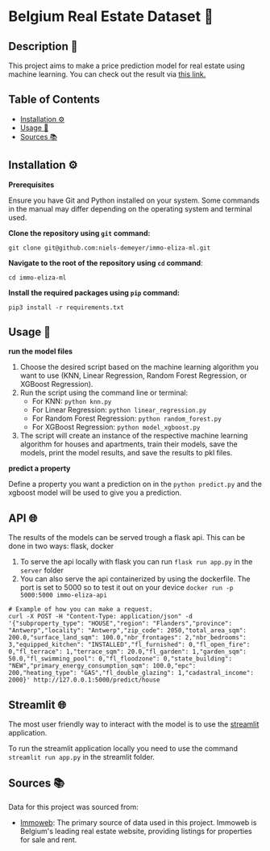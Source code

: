 # Belgium Real Estate Dataset 🏡

## Description 📝

This project aims to make a price prediction model for real estate using machine learning.
You can check out the result via [this link.](https://immo-eliza-ml-niels-demeyer.streamlit.app/)

## Table of Contents

- [Installation ⚙️](#installation-⚙️)
- [Usage 🚀](#usage-🚀)
- [Sources 📚](#sources-📚)

## Installation ⚙️

**Prerequisites**

Ensure you have Git and Python installed on your system. Some commands in the manual may differ depending on the operating system and terminal used.

**Clone the repository using `git` command:**

    git clone git@github.com:niels-demeyer/immo-eliza-ml.git

**Navigate to the root of the repository using `cd` command**:

    cd immo-eliza-ml

**Install the required packages using `pip` command:**

    pip3 install -r requirements.txt

## Usage 🚀

**run the model files**

1. Choose the desired script based on the machine learning algorithm you want to use (KNN, Linear Regression, Random Forest Regression, or XGBoost Regression).
2. Run the script using the command line or terminal:
   - For KNN: `python knn.py`
   - For Linear Regression: `python linear_regression.py`
   - For Random Forest Regression: `python random_forest.py`
   - For XGBoost Regression: `python model_xgboost.py`
3. The script will create an instance of the respective machine learning algorithm for houses and apartments, train their models, save the models, print the model results, and save the results to pkl files.

**predict a property**

Define a property you want a prediction on in the `python predict.py` and the xgboost model will be used to give you a prediction.

## API 🌐

The results of the models can be served trough a flask api. This can be done in two ways: flask, docker

1. To serve the api locally with flask you can run `flask run app.py` in the `server` folder
2. You can also serve the api containerized by using the dockerfile. The port is set to 5000 so to test it out on your device `docker run -p 5000:5000 immo-eliza-api`

```
# Example of how you can make a request.
curl -X POST -H "Content-Type: application/json" -d '{"subproperty_type": "HOUSE","region": "Flanders","province": "Antwerp","locality": "Antwerp","zip_code": 2050,"total_area_sqm": 200.0,"surface_land_sqm": 100.0,"nbr_frontages": 2,"nbr_bedrooms": 3,"equipped_kitchen": "INSTALLED","fl_furnished": 0,"fl_open_fire": 0,"fl_terrace": 1,"terrace_sqm": 20.0,"fl_garden": 1,"garden_sqm": 50.0,"fl_swimming_pool": 0,"fl_floodzone": 0,"state_building": "NEW","primary_energy_consumption_sqm": 100.0,"epc": 200,"heating_type": "GAS","fl_double_glazing": 1,"cadastral_income": 2000}' http://127.0.0.1:5000/predict/house
```

## Streamlit 🌐

The most user friendly way to interact with the model is to use the [streamlit](https://immo-eliza-ml-niels-demeyer.streamlit.app/) application.

To run the streamlit application locally you need to use the command `streamlit run app.py` in the streamlit folder.

## Sources 📚

Data for this project was sourced from:

- [Immoweb](https://www.immoweb.be/): The primary source of data used in this project. Immoweb is Belgium's leading real estate website, providing listings for properties for sale and rent.
